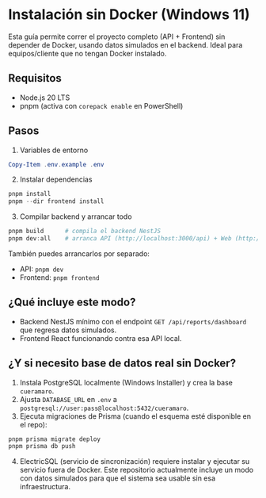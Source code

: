 # Instalación sin Docker (Windows 11)

Esta guía permite correr el proyecto completo (API + Frontend) sin depender de Docker, usando datos simulados en el backend. Ideal para equipos/cliente que no tengan Docker instalado.

## Requisitos

- Node.js 20 LTS
- pnpm (activa con `corepack enable` en PowerShell)

## Pasos

1) Variables de entorno

```powershell
Copy-Item .env.example .env
```

2) Instalar dependencias

```powershell
pnpm install
pnpm --dir frontend install
```

3) Compilar backend y arrancar todo

```powershell
pnpm build      # compila el backend NestJS
pnpm dev:all    # arranca API (http://localhost:3000/api) + Web (http://localhost:5173)
```

También puedes arrancarlos por separado:

- API: `pnpm dev`
- Frontend: `pnpm frontend`

## ¿Qué incluye este modo?

- Backend NestJS mínimo con el endpoint `GET /api/reports/dashboard` que regresa datos simulados.
- Frontend React funcionando contra esa API local.

## ¿Y si necesito base de datos real sin Docker?

1. Instala PostgreSQL localmente (Windows Installer) y crea la base `cueramaro`.
2. Ajusta `DATABASE_URL` en `.env` a `postgresql://user:pass@localhost:5432/cueramaro`.
3. Ejecuta migraciones de Prisma (cuando el esquema esté disponible en el repo):

```powershell
pnpm prisma migrate deploy
pnpm prisma db push
```

4. ElectricSQL (servicio de sincronización) requiere instalar y ejecutar su servicio fuera de Docker. Este repositorio actualmente incluye un modo con datos simulados para que el sistema sea usable sin esa infraestructura.


